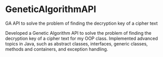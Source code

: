 # GeneticAlgorithmAPI
GA API to solve the problem of finding the decryption key of a cipher text

Developed a Genetic Algorithm API to solve the problem of finding the decryption key of a cipher text for my OOP class. Implemented advanced topics in Java, such as  abstract classes, interfaces, generic classes, methods and containers, and exception handling.
